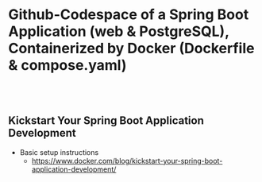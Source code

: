 # Github-Codespace of a Spring Boot Application (web & PostgreSQL), <br/>  Containerized by Docker (Dockerfile & compose.yaml)
<br/>
<br/>
  
## Kickstart Your Spring Boot Application Development

- Basic setup instructions
   - https://www.docker.com/blog/kickstart-your-spring-boot-application-development/
